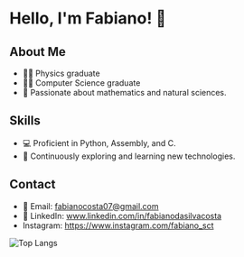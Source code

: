 # Hello, I'm Fabiano! 👋

## About Me
- 👨‍🎓 Physics graduate
- 👨‍🎓 Computer Science graduate
- 🧠 Passionate about mathematics and natural sciences.


## Skills
- 💻 Proficient in Python, Assembly, and C.
- 🚀 Continuously exploring and learning new technologies.


## Contact
- 📧 Email: fabianocosta07@gmail.com
- 🔗 LinkedIn: www.linkedin.com/in/fabianodasilvacosta
- Instagram: https://www.instagram.com/fabiano_sct

![Top Langs](https://github-readme-stats.vercel.app/api/top-langs/?username=FabianoSCosta&layout=compact&hide=makefile,batchfile)


<!--
**FabianoSCosta/FabianoSCosta** is a ✨ _special_ ✨ repository because its `README.md` (this file) appears on your GitHub profile.

Here are some ideas to get you started:

- 🔭 I’m currently working on ...
- 🌱 I’m currently learning ...
- 👯 I’m looking to collaborate on ...
- 🤔 I’m looking for help with ...
- 💬 Ask me about ...
- 📫 How to reach me: ...
- 😄 Pronouns: ...
- ⚡ Fun fact: ...
-->
